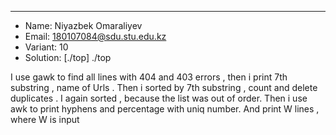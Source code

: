 
***
* Name: Niyazbek Omaraliyev
* Email: 180107084@sdu.stu.edu.kz
* Variant: 10
* Solution: [./top] ./top

I use gawk to find all lines with 404 and 403 errors , then i print 7th substring , name of Urls .
Then i sorted by 7th substring , count and delete duplicates . I again sorted , because the list was out of order.
Then i use awk to print hyphens and percentage with uniq number. And print W lines , where W is input
